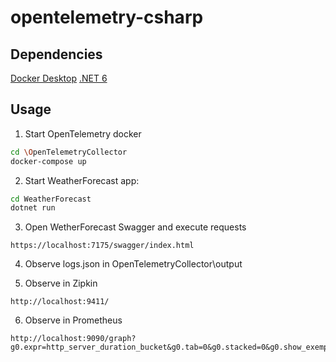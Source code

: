 # opentelemetry-csharp

## Dependencies
[Docker Desktop](https://docs.docker.com/desktop/install/windows-install/)
[.NET 6](https://dotnet.microsoft.com/en-us/download/dotnet/6.0)

## Usage

1. Start OpenTelemetry docker

```bash
cd \OpenTelemetryCollector
docker-compose up
```

2. Start WeatherForecast app:

```bash
cd WeatherForecast
dotnet run
```

3. Open WetherForecast Swagger and execute requests

```
https://localhost:7175/swagger/index.html
```

4. Observe logs.json in OpenTelemetryCollector\output

5. Observe in Zipkin

```
http://localhost:9411/
```

6. Observe in Prometheus

```
http://localhost:9090/graph?g0.expr=http_server_duration_bucket&g0.tab=0&g0.stacked=0&g0.show_exemplars=0&g0.range_input=5m
```